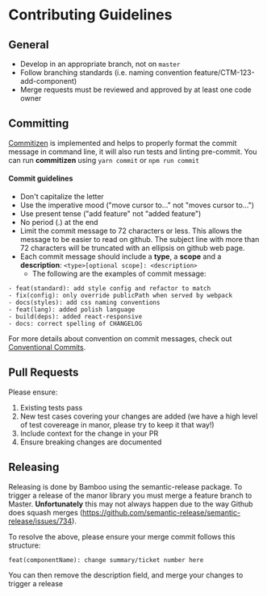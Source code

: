 # 
# Contributing Guidelines

## General

* Develop in an appropriate branch, not on `master`
* Follow branching standards (i.e. naming convention feature/CTM-123-add-component)
* Merge requests must be reviewed and approved by at least one code owner

## Committing

[Commitizen](https://github.com/commitizen/cz-cli) is implemented and helps to properly format the commit message 
in command line, it will also run tests and linting pre-commit. You can run **commitizen** using ```yarn commit``` or ```npm run commit``` 

#### Commit guidelines
* Don't capitalize the letter
* Use the imperative mood ("move cursor to..." not "moves cursor to...")
* Use present tense ("add feature" not "added feature")
* No period (.) at the end
* Limit the commit message to 72 characters or less. This allows the message to be easier to read on github. 
The subject line with more than 72 characters will be truncated with an ellipsis on github web page.
* Each commit message should include a **type**, a **scope** and a **description**: ``<type>[optional scope]: <description>``
	* The following are the examples of commit message: 

```
- feat(standard): add style config and refactor to match  
- fix(config): only override publicPath when served by webpack    
- docs(styles): add css naming conventions 
- feat(lang): added polish language
- build(deps): added react-responsive
- docs: correct spelling of CHANGELOG
```
For more details about convention on commit messages, check out [Conventional Commits](https://www.conventionalcommits.org/en/v1.0.0-beta.3/).

## Pull Requests

Please ensure:

1. Existing tests pass
2. New test cases covering your changes are added (we have a high level of test covereage in manor, please try to keep it that way!)
3. Include context for the change in your PR
4. Ensure breaking changes are documented 

## Releasing
Releasing is done by Bamboo using the semantic-release package. To trigger a release of the manor library you must merge 
a feature branch to Master. **Unfortunately** this may not always happen due to the way Github does squash merges 
(https://github.com/semantic-release/semantic-release/issues/734). 

To resolve the above, please ensure your merge commit follows this structure:

`feat(componentName): change summary/ticket number here`

You can then remove the description field, and merge your changes to trigger a release
